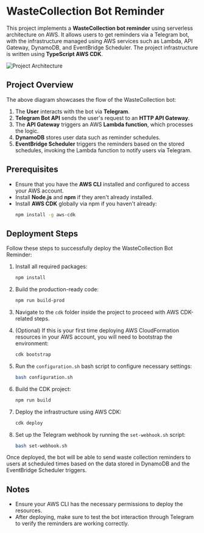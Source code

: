 
# WasteCollection Bot Reminder

This project implements a **WasteCollection bot reminder** using serverless architecture on AWS. It allows users to get reminders via a Telegram bot, with the infrastructure managed using AWS services such as Lambda, API Gateway, DynamoDB, and EventBridge Scheduler. The project infrastructure is written using **TypeScript AWS CDK**.

![Project Architecture](https://github.com/user-attachments/assets/7a994f37-80de-4482-bca3-4ec3197fd922)


## Project Overview

The above diagram showcases the flow of the WasteCollection bot:
1. The **User** interacts with the bot via **Telegram**.
2. **Telegram Bot API** sends the user's request to an **HTTP API Gateway**.
3. The **API Gateway** triggers an AWS **Lambda function**, which processes the logic.
4. **DynamoDB** stores user data such as reminder schedules.
5. **EventBridge Scheduler** triggers the reminders based on the stored schedules, invoking the Lambda function to notify users via Telegram.

## Prerequisites

- Ensure that you have the **AWS CLI** installed and configured to access your AWS account.
- Install **Node.js** and **npm** if they aren't already installed.
- Install **AWS CDK** globally via npm if you haven't already:
  ```bash
  npm install -g aws-cdk
  ```

## Deployment Steps

Follow these steps to successfully deploy the WasteCollection Bot Reminder:

1. Install all required packages:
   ```bash
   npm install
   ```

2. Build the production-ready code:
   ```bash
   npm run build-prod
   ```

3. Navigate to the `cdk` folder inside the project to proceed with AWS CDK-related steps.

4. (Optional) If this is your first time deploying AWS CloudFormation resources in your AWS account, you will need to bootstrap the environment:
   ```bash
   cdk bootstrap
   ```

5. Run the `configuration.sh` bash script to configure necessary settings:
   ```bash
   bash configuration.sh
   ```

6. Build the CDK project:
   ```bash
   npm run build
   ```

7. Deploy the infrastructure using AWS CDK:
   ```bash
   cdk deploy
   ```

8. Set up the Telegram webhook by running the `set-webhook.sh` script:
   ```bash
   bash set-webhook.sh
   ```

Once deployed, the bot will be able to send waste collection reminders to users at scheduled times based on the data stored in DynamoDB and the EventBridge Scheduler triggers.

## Notes

- Ensure your AWS CLI has the necessary permissions to deploy the resources.
- After deploying, make sure to test the bot interaction through Telegram to verify the reminders are working correctly.
